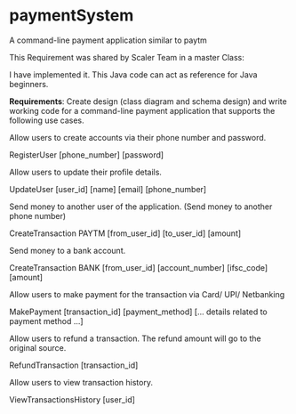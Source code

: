 # paymentSystem
A command-line payment application similar to paytm 

This Requirement was shared by Scaler Team in a master Class:

I have implemented it. This Java code can act as reference for Java beginners. 

**Requirements**: Create design (class diagram and schema design) and write working code 
for a command-line payment application that supports the following use cases.

Allow users to create accounts via their phone number and password.

RegisterUser [phone_number] [password]


Allow users to update their profile details.

UpdateUser [user_id] [name] [email] [phone_number]


Send money to another user of the application. (Send money to another phone number)

CreateTransaction PAYTM [from_user_id] [to_user_id] [amount]


Send money to a bank account.

CreateTransaction BANK [from_user_id] [account_number] [ifsc_code] [amount] 


Allow users to make payment for the transaction via Card/ UPI/ Netbanking

MakePayment [transaction_id] [payment_method] [... details related to payment method ...]


Allow users to refund a transaction. The refund amount will go to the original source.

RefundTransaction [transaction_id]


Allow users to view transaction history.

ViewTransactionsHistory [user_id]


